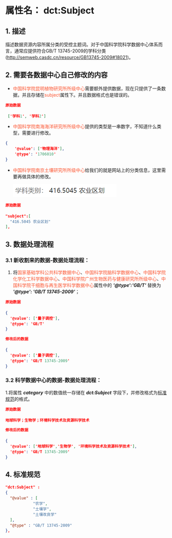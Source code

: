 # 属性名： dct:Subject

## 1. 描述
描述数据资源内容所属分类的受控主题词。对于中国科学院科学数据中心体系而言，通常应提供符合GB/T 13745-2009的学科分类(<a href="http://semweb.casdc.cn/resource/GB13745-2009#18021" target="_blank">http://semweb.casdc.cn/resource/GB13745-2009#18021</a>)。


## 2. 需要各数据中心自己修改的内容
  * <font color="#fc5531">中国科学院昆明植物研究所所级中心</font>需要额外提供数据，现在只提供了一条数据，并且存储在<font color="#fc5531">subject</font>属性下。并且数据格式也是错误的。 
```json
原始数据

 ['学科1', '学科2']
 ``` 
   * <font color="#fc5531">中国科学院南海海洋研究所所级中心</font>提供的类型是一串数字，不知道什么类型，需要进行修改。
```json
{
	'@value': ['物理海洋'], 
	'@type': '1706010'
}
``` 


   * <font color="#fc5531">中国科学院南京土壤研究所所级中心</font>给我们的就是网站上的分类信息，这里需要再做具体的修改。

      ![orginal_data](image/subject_error.png)
```json
原始数据

"subject":[
  "416.5045 农业区划"
],

``` 

## 3. 数据处理流程
### 3.1 新收割来的数据-数据处理流程：
1. 将<font color="#fc5531">国家基础学科公共科学数据中心</font>、<font color="#fc5531">中国科学院脑科学数据中心</font>、<font color="#fc5531">中国科学院化学化工科学数据中心</font>、<font color="#fc5531">中国科学院广州生物医药与健康研究所所级中心</font>、<font color="#fc5531">中国科学院干细胞与再生医学科学数据中心</font>属性中的 ___'@type':'GB/T'___ 替换为 ___'@type': 'GB/T 13745-2009'___；

```json
原始数据

{
  '@value': ['量子调控'], 
  '@type': 'GB/T'
}
``` 

```json
修改后的数据

{
  '@value': ['量子调控'], 
  '@type': 'GB/T 13745-2009'
}
``` 


### 3.2 科学数据中心的数据-数据处理流程：
1.将属性 ___category___ 中的数值统一存储在 ___dct:Subject___ 字段下，并修改格式为[标准规范](#jump1)的格式。

```json
原始数据

地球科学；生物学；环境科学技术及资源科学技术
``` 

```json
修改后的数据

{
  '@value': ['地球科学','生物学', '环境科学技术及资源科学技术'], 
  '@type': 'GB/T 13745-2009'
}
``` 

<a id="jump1"></a>
## 4. 标准规范
```json
"dct:Subject" : 
{
  "@value" : [
            "农学",
            "土壤学",
            "土壤改良学"
  ],
  "@type" : "GB/T 13745-2009"
},
``` 